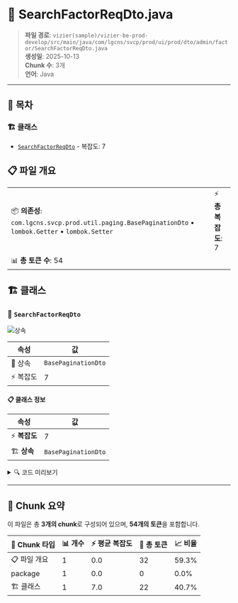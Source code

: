 # 📄 SearchFactorReqDto.java

> **파일 경로**: `vizier(sample)/vizier-be-prod-develop/src/main/java/com/lgcns/svcp/prod/ui/prod/dto/admin/factor/SearchFactorReqDto.java`  
> **생성일**: 2025-10-13  
> **Chunk 수**: 3개  
> **언어**: Java
---

## 📑 목차

### 🏗️ 클래스
- [`SearchFactorReqDto`](#class-searchfactorreqdto) - 복잡도: 7

## 📋 파일 개요

| | |
|--|--|
| 📦 **의존성**: `com.lgcns.svcp.prod.util.paging.BasePaginationDto` • `lombok.Getter` • `lombok.Setter` | ⚡ **총 복잡도**: 7 |
| 📊 **총 토큰 수**: 54 |  |



## 🏗️ 클래스

### <a id="class-searchfactorreqdto"></a>🎯 `SearchFactorReqDto`

![상속](https://img.shields.io/badge/상속-1개-blue)

| 속성 | 값 |
|------|----|
| 🧬 상속 | `BasePaginationDto` |
| ⚡ 복잡도 | 7 |



#### 📋 클래스 정보

| 속성 | 값 |
|------|----|
| ⚡ **복잡도** | 7 || 📍 **라인 범위** | 10-10 |
| 🏗️ **상속** | `BasePaginationDto` || 🏷️ **태그** | `class, java` |

<details>
<summary>🔍 코드 미리보기</summary>

```java
public class SearchFactorReqDto extends BasePaginationDto {
	private String factorTypeCode;
	private String factorTypeName;
	private String factorCode;
	private String factorName;
	private String useYn;
}...
```

**Chunk 정보**
- 🆔 **ID**: `3d6e3a37e226`
- 📍 **라인**: 10-10
- 📊 **토큰**: 22
- 🏷️ **태그**: `class, java`

</details>

---





## 🧩 Chunk 요약

이 파일은 총 **3개의 chunk**로 구성되어 있으며, **54개의 토큰**을 포함합니다.

| 🧩 Chunk 타입 | 📊 개수 | ⚡ 평균 복잡도 | 📝 총 토큰 | 📈 비율 |
|---------------|--------|-------------|----------|--------|
| 📋 파일 개요 | 1 | 0.0 | 32 | 59.3% |
| package | 1 | 0.0 | 0 | 0.0% |
| 🏗️ 클래스 | 1 | 7.0 | 22 | 40.7% |

